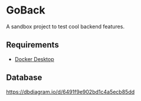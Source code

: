 # GoBack

A sandbox project to test cool backend features.

## Requirements
- [Docker Desktop](https://www.docker.com/)

## Database
https://dbdiagram.io/d/6491f9e902bd1c4a5ecb85dd
